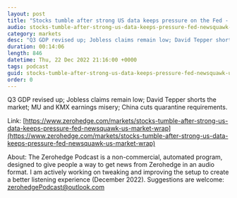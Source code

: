 ```yaml
---
layout: post
title: "Stocks tumble after strong US data keeps pressure on the Fed - Newsquawk US Market Wrap"
audio: stocks-tumble-after-strong-us-data-keeps-pressure-fed-newsquawk-us-market-wrap-0
category: markets
desc: "Q3 GDP revised up; Jobless claims remain low; David Tepper shorts the market; MU and KMX earnings misery; China cuts quarantine requirements."
duration: 00:14:06
length: 846
datetime: Thu, 22 Dec 2022 21:16:00 +0000
tags: podcast
guid: stocks-tumble-after-strong-us-data-keeps-pressure-fed-newsquawk-us-market-wrap-0
order: 0
---
```

Q3 GDP revised up; Jobless claims remain low; David Tepper shorts the market; MU and KMX earnings misery; China cuts quarantine requirements.

Link: [https://www.zerohedge.com/markets/stocks-tumble-after-strong-us-data-keeps-pressure-fed-newsquawk-us-market-wrap](https://www.zerohedge.com/markets/stocks-tumble-after-strong-us-data-keeps-pressure-fed-newsquawk-us-market-wrap)

About: The Zerohedge Podcast is a non-commercial, automated program, designed to give people a way to get news from Zerohedge in an audio format.  I am actively working on tweaking and improving the setup to create a better listening experience (December 2022).  Suggestions are welcome: [zerohedgePodcast@outlook.com](mailto:zerohedgePodcast@outlook.com)